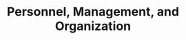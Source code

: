 ---
title: 'Personnel, Management, and Organization'
published: true
onpage_menu: true
template: sessions-track
content:
  items:
    '@taxonomy.track': Personnel, Management, and Organization
---